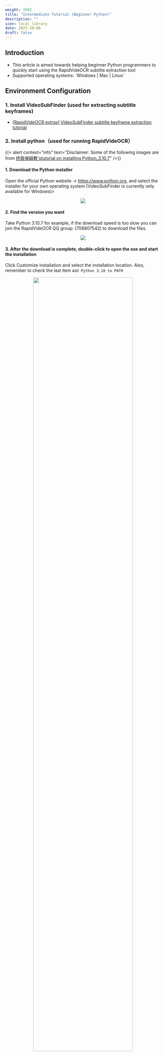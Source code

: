 ```yaml
---
weight: 3502
title: "Intermediate Tutorial (Beginner Python)"
description: ""
icon: local_library
date: 2023-10-08
draft: false
---
```


## Introduction

- This article is aimed towards helping beginner Python programmers to quickly start using the RapidVideOCR subtitle extraction tool
- Supported operating systems: `Windows | Mac | Linux``

## Environment Configuration

### 1. Install VideoSubFinder (used for extracting subtitle keyframes)

- [[RapidVideOCR extras] VideoSubFinder subtitle keyframe extraction tutorial](https://blog.csdn.net/shiwanghualuo/article/details/129174857?spm=1001.2014.3001.5501)

### 2. Install python（used for running RapidVideOCR）

{{< alert context="info" text="Disclaimer: Some of the following images are from [终极保姆教'stutorial on installing Python_3.10.7](https://www.cnblogs.com/zyc-666/p/16689739.html)" />}}

#### 1. Download the Python installer

Open the official Python website → <https://www.python.org>, and select the installer for your own operating system (VideoSubFinder is currently only available for Windows)>
<div align="center">
    <img src="https://github.com/SWHL/RapidVideOCR/releases/download/v2.0.1/1.png">
</div>

#### 2. Find the version you want

Take Python 3.10.7 for example, if the download speed is too slow you can join the RapidVideOCR QQ group: (706807542) to download the files.
<div align="center">
    <img src="https://github.com/SWHL/RapidVideOCR/releases/download/v2.0.1/2.png">
</div>

#### 3. After the download is complete, double-click to open the exe and start the installation

Click Customize installation and select the installation location. Also, remember to check the last item `Add Python 3.10 to PATH`
<div align="center">
    <img src="https://github.com/SWHL/RapidVideOCR/releases/download/v2.0.1/3.png" width=80%>
</div>

#### 4. Click Next

<div align="center">
    <img src="https://github.com/SWHL/RapidVideOCR/releases/download/v2.0.1/4.png" width=80%>
</div>

#### 5. Check the installation path

<div align="center">
    <img src="https://github.com/SWHL/RapidVideOCR/releases/download/v2.0.1/5.png" width=80%>
</div>

#### 6. Click install, and wait for the installation to finish

<div align="center">
    <img src="https://github.com/SWHL/RapidVideOCR/releases/download/v2.0.1/6.png" width=80%>
</div>

#### 7. Press `Win + r` input `cmd`, and press Enter to open the command prompt

<div align="center">
    <img src="https://github.com/SWHL/RapidVideOCR/releases/download/v2.0.1/7.png" width=80%>
</div>

#### 8. Enter python and see if an output something similar to the following image appears. If so, then the installation was successful

<div align="center">
    <img src="https://github.com/SWHL/RapidVideOCR/releases/download/v2.0.1/8.png">
</div>

#### 9. Add the `Scripts` directory to the environment variables

- Press `Win + q` enter `Edit the system`→ Click **Edit the system environment variables**
    <div align="center">
        <img src="https://github.com/SWHL/RapidVideOCR/releases/download/v2.0.1/9.png" width=80%>
    </div>

- Click **Environment Variables** → **User variables** → **Path** → **Edit**
    <div align="center">
        <img src="https://github.com/SWHL/RapidVideOCR/releases/download/v2.0.1/10.png">
    </div>

- Create a new entry for the Script directory under the Python installation directory, as shown in the image below, and remember to click save.

<div align="center">
    <img src="https://github.com/SWHL/RapidVideOCR/releases/download/v2.0.1/11.png">
</div>

### 3. Install RapidVideOCR

#### 1. Press `Win + r` input `cmd`, and press Enter to open the command prompt

<div align="center">
    <img src="https://github.com/SWHL/RapidVideOCR/releases/download/v2.0.1/12.png">
</div>

#### 2. Install `rapid_videocr`

```bash {linenos=table}
pip install rapid_videocr -i https://pypi.tuna.tsinghua.edu.cn/simple/
```

<div align="center">
    <img src="https://github.com/SWHL/RapidVideOCR/releases/download/v2.0.1/13.png">
</div>

#### 3. To test whether the installation was successful, enter `rapid_videocr -h`

<div align="center">
    <img src="https://github.com/SWHL/RapidVideOCR/releases/download/v2.0.1/14.png">
</div>

#### 4. Command line usage

Press `Win + r` input `cmd`, and press Enter to open the command prompt

```bash {linenos=table}
rapid_videocr -i RGBImages -s result -m concat
```

`RGBImages` is generated by VideoSubFinder and its output path can be customized, for example: `G:\ProgramFiles\_self\RapidVideOCR\test_files\RGBImages` and so on.

<div align="center">
    <img src="https://github.com/SWHL/RapidVideOCR/releases/download/v2.0.1/15.png">
</div>

#### 5. Script usage

1. Create a new TXT file on the desktop and name it `rapid_videocr.py`. Note that the file extension is changed to `*.py`.
2. Open `rapid_videocr.py` with Notepad and copy the following code into it

    ```python {linenos=table}
    from rapid_videocr import RapidVideOCR, RapidVideOCRInput

    # RapidVideOCRInput has two initialization parameters
    # is_concat_rec: Use a single image for recognition or not. The default is False, which means that a single image is used for recognition by default.
    # concat_batch: The number of images to be used in overlay is 10 by default and can be adjusted
    # out_format: Output format selection, [srt, txt, all], the default is all
    # is_print_console: Whether to print the result, [0, 1], the default is 0 for not printing
    ocr_input_params = RapidVideOCRInput(
        is_batch_rec=False, ocr_params={"Global.with_paddle": True}
    )
    extractor = RapidVideOCR(ocr_input_params)

    rgb_dir = "tests/test_files/RGBImages"
    save_dir = "outputs"
    save_name = "a"

    # outputs/a.srt  outputs/a.t
    extractor(rgb_dir, save_dir, save_name=save_name)
    ```

3. Change `rgb_dir` to the path to the `RGBImages` directory generated by VideoSubFinder。
{{< tabs tabTotal="2">}}
{{% tab tabName="Windows path style" %}}

```python {linenos=table}
rgb_dir = r'G:\ProgramFiles\_self\RapidVideOCR\test_files\RGBImages'
```

{{% /tab %}}
{{% tab tabName="Linux/Mac path style" %}}

```python {linenos=table}
rgb_dir = 'test_files/TXTImages'
```

{{% /tab %}}
{{< /tabs >}}
4. Press `Win + r` and open the command prompt, and run the following commands
    ```bash {linenos=table}
    $ cd Desktop
    $ python rapid_videocr.py
    ```
    <div align="center">
        <img src="https://github.com/SWHL/RapidVideOCR/releases/download/v2.0.1/16.png">
    </div>

<script src="https://giscus.app/client.js"
        data-repo="SWHL/RapidVideOCR"
        data-repo-id="MDEwOlJlcG9zaXRvcnk0MDU1ODkwMjk="
        data-category="Q&A"
        data-category-id="DIC_kwDOGCzMJc4CUluM"
        data-mapping="title"
        data-strict="0"
        data-reactions-enabled="1"
        data-emit-metadata="0"
        data-input-position="top"
        data-theme="preferred_color_scheme"
        data-lang="en"
        data-loading="lazy"
        crossorigin="anonymous"
        async>
</script>
